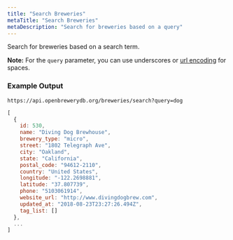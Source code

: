 ```yaml
---
title: "Search Breweries"
metaTitle: "Search Breweries"
metaDescription: "Search for breweries based on a query"
---
```


Search for breweries based on a search term.

**Note:** For the `query` parameter, you can use underscores or [url encoding](https://en.wikipedia.org/wiki/Percent-encoding) for spaces.

### Example Output

`https://api.openbrewerydb.org/breweries/search?query=dog`

```javascript
[
  {
    id: 530,
    name: "Diving Dog Brewhouse",
    brewery_type: "micro",
    street: "1802 Telegraph Ave",
    city: "Oakland",
    state: "California",
    postal_code: "94612-2110",
    country: "United States",
    longitude: "-122.2698881",
    latitude: "37.807739",
    phone: "5103061914",
    website_url: "http://www.divingdogbrew.com",
    updated_at: "2018-08-23T23:27:26.494Z",
    tag_list: []
  },
  ...
]
```
